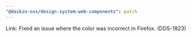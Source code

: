 ```yaml
---
"@daikin-oss/design-system-web-components": patch
---
```


Link: Fixed an issue where the color was incorrect in Firefox. (DDS-1823)
